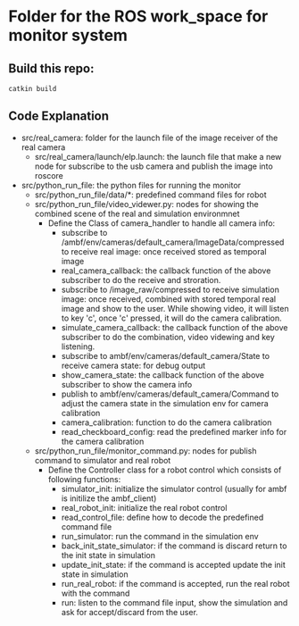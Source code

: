 # Folder for the ROS work_space for monitor system

## Build this repo:
    catkin build

## Code Explanation
- src/real_camera: folder for the launch file of the image receiver of the real camera
  - src/real_camera/launch/elp.launch: the launch file that make a new node for subscribe to the usb camera and publish the image into roscore
- src/python_run_file: the python files for running the monitor
  - src/python_run_file/data/*: predefined command files for robot
  - src/python_run_file/video_videwer.py: nodes for showing the combined scene of the real and simulation environmnet
    - Define the Class of camera_handler to handle all camera info:
      - subscribe to /ambf/env/cameras/default_camera/ImageData/compressed to receive real image: once received stored as temporal image
      - real_camera_callback: the callback function of the above subscriber to do the receive and stroration.
      - subscribe to /image_raw/compressed to receive simulation image: once received, combined with stored temporal real image and show to the user. While showing video, it will listen to key 'c', once 'c' pressed, it will do the camera calibration.
      - simulate_camera_callback: the callback function of the above subscriber to do the combination, video videwing and key listening.
      - subscribe to ambf/env/cameras/default_camera/State to receive camera state: for debug output
      - show_camera_state: the callback function of the above subscriber to show the camera info
      - publish to ambf/env/cameras/default_camera/Command to adjust the camera state in the simulation env for camera calibration
      - camera_calibration: function to do the camera calibration
      - read_checkboard_config: read the predefined marker info for the camera calibration
  - src/python_run_file/monitor_command.py: nodes for publish command to simulator and real robot
    - Define the Controller class for a robot control which consists of following functions:
      - simulator_init: initialize the simulator control (usually for ambf is initilize the ambf_client)
      - real_robot_init: initialize the real robot control
      - read_control_file: define how to decode the predefined command file
      - run_simulator: run the command in the simulation env
      - back_init_state_simulator: if the command is discard return to the init state in simulation
      - update_init_state: if the command is accepted update the init state in simulation
      - run_real_robot: if the command is accepted, run the real robot with the command
      - run: listen to the command file input, show the simulation and ask for accept/discard from the user.
